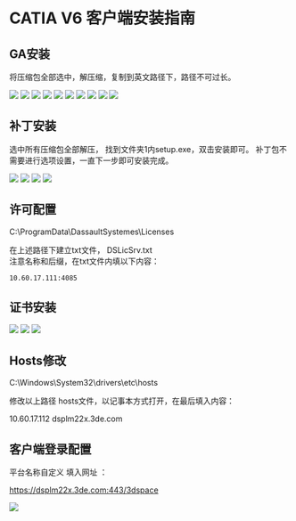 # CATIA V6 客户端安装指南

## GA安装
将压缩包全部选中，解压缩，复制到英文路径下，路径不可过长。

![](CATIAV6客户端安装指南\2022-09-06-16-08-31.png)
![](CATIAV6客户端安装指南\2022-09-06-16-08-39.png)
![](CATIAV6客户端安装指南\2022-09-06-16-09-00.png)
![](CATIAV6客户端安装指南\2022-09-06-16-09-10.png)
![](CATIAV6客户端安装指南\2022-09-06-16-09-22.png)
![](CATIAV6客户端安装指南\2022-09-06-16-09-28.png)
![](CATIAV6客户端安装指南\2022-09-06-16-09-36.png)
![](CATIAV6客户端安装指南\2022-09-06-16-09-42.png)
![](CATIAV6客户端安装指南\2022-09-06-16-09-55.png)
![](CATIAV6客户端安装指南\2022-09-06-16-10-10.png)


## 补丁安装

选中所有压缩包全部解压， 找到文件夹1内setup.exe，双击安装即可。
补丁包不需要进行选项设置，一直下一步即可安装完成。
 
![](CATIAV6客户端安装指南\2022-09-06-16-10-19.png)
![](CATIAV6客户端安装指南\2022-09-06-16-10-27.png)
![](CATIAV6客户端安装指南\2022-09-06-16-10-33.png)
![](CATIAV6客户端安装指南\2022-09-06-16-10-39.png)

## 许可配置

C:\ProgramData\DassaultSystemes\Licenses   

在上述路径下建立txt文件，   DSLicSrv.txt    
注意名称和后缀，在txt文件内填以下内容：
    
    10.60.17.111:4085

## 证书安装

![](CATIAV6客户端安装指南\2022-09-06-16-10-50.png)
![](CATIAV6客户端安装指南\2022-09-06-16-10-58.png)
![](CATIAV6客户端安装指南\2022-09-06-16-11-07.png)

## Hosts修改

C:\Windows\System32\drivers\etc\hosts

修改以上路径 hosts文件，以记事本方式打开，在最后填入内容：

10.60.17.112 dsplm22x.3de.com 

## 客户端登录配置

平台名称自定义
填入网址 ：

https://dsplm22x.3de.com:443/3dspace 


![](CATIAV6客户端安装指南\2022-09-06-16-11-16.png)
